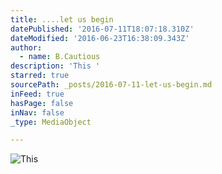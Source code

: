 ```yaml
---
title: ....let us begin
datePublished: '2016-07-11T18:07:18.310Z'
dateModified: '2016-06-23T16:38:09.343Z'
author:
  - name: B.Cautious
description: 'This '
starred: true
sourcePath: _posts/2016-07-11-let-us-begin.md
inFeed: true
hasPage: false
inNav: false
_type: MediaObject

---
```

![This ](https://the-grid-user-content.s3-us-west-2.amazonaws.com/2f3ca0be-752b-49b3-8d31-3912521da164.jpg)